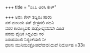 +++
title = "೦೩೩ ಅರಸಿ ಕೇಳ್"

+++
ಅರಸಿ ಕೇಳ್ ತದ್ಬೀಜ ಪಾರಂ  
ಪರೆ ಮುರಿಯೆ ತತ್ ಕ್ಷೇತ್ರದಲಿ ಮುನಿ  
ವರರ ಕಾರುಣ್ಯದಲಿ ಪುತ್ರೋದ್ಭವವದೇ ವಿಹಿತ   
ಪರಮ ವೈದಿಕ ಸಿದ್ಧವಿದು ಸರ  
ಸಿರುಹಮುಖಿ ನಿಶ್ಯಂಕೆಯಲಿ ನೀ  
ಧರಿಸು ಮುನಿಮಂತ್ರೋಪದೇಶವನಿದುವೆ ನಿರ್ದೋಷ     ॥33॥